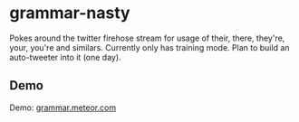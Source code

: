 # grammar-nasty
Pokes around the twitter firehose stream for usage of their, there, they're, your, you're and similars. Currently only has training mode. Plan to build an auto-tweeter into it (one day). 

## Demo

Demo: [grammar.meteor.com](http://grammar.meteor.com)
